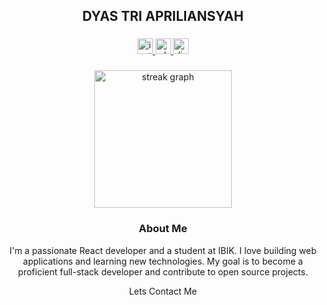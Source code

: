 <h2 align="center">
  DYAS TRI APRILIANSYAH
</h2 >

###

<div align="center">
  <a href="https://instagram.com/dyastriapr" target="_blank">
    <img src="https://img.shields.io/static/v1?message=Instagram&logo=instagram&label=&color=E4405F&logoColor=white&labelColor=&style=for-the-badge" height="25" alt="instagram logo"  />
  </a>
  <a href="https://wa.me/6283879631235" target="_blank">
    <img src="https://img.shields.io/static/v1?message=Whatsapp&logo=whatsapp&label=&color=25D366&logoColor=white&labelColor=&style=for-the-badge" height="25" alt="whatsapp logo"  />
  </a>
  <a href="https://discord.com/users/dzionedays" target="_blank">
    <img src="https://img.shields.io/static/v1?message=Discord&logo=discord&label=&color=5865F2&logoColor=white&labelColor=&style=for-the-badge" height="25" alt="discord logo"  />
  </a>
</div>

###


###

<div align="center">
  <img src="https://streak-stats.demolab.com?user=dyastriapr&locale=en&mode=daily&theme=dark&hide_border=false&border_radius=5&order=3" height="220" alt="streak graph"  />
</div>

###

<div align="center">
  <h3>About Me</h3>
  <p>I'm a passionate React developer and a student at IBIK. I love building web applications and learning new technologies. My goal is to become a proficient full-stack developer and contribute to open source projects.</p>
  <p>Lets Contact Me</p>
</div>
